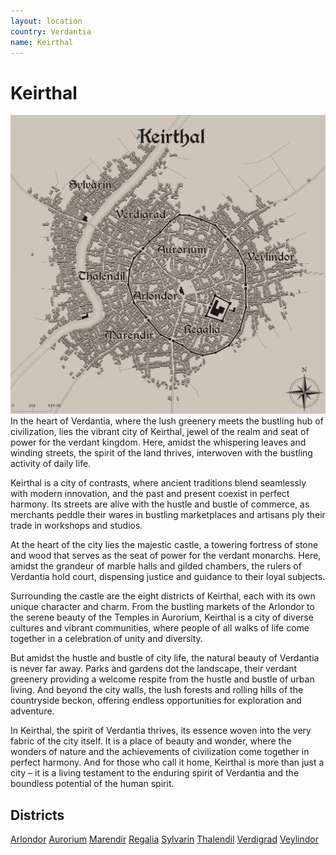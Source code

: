 ```yaml
---
layout: location
country: Verdantia
name: Keirthal
---
```

# Keirthal
  
![map of Keirthal](../images/Keirthal.jpg)
In the heart of Verdantia, where the lush greenery meets the bustling hub of civilization, lies the vibrant city of Keirthal, jewel of the realm and seat of power for the verdant kingdom. Here, amidst the whispering leaves and winding streets, the spirit of the land thrives, interwoven with the bustling activity of daily life.

Keirthal is a city of contrasts, where ancient traditions blend seamlessly with modern innovation, and the past and present coexist in perfect harmony. Its streets are alive with the hustle and bustle of commerce, as merchants peddle their wares in bustling marketplaces and artisans ply their trade in workshops and studios.

At the heart of the city lies the majestic castle, a towering fortress of stone and wood that serves as the seat of power for the verdant monarchs. Here, amidst the grandeur of marble halls and gilded chambers, the rulers of Verdantia hold court, dispensing justice and guidance to their loyal subjects.

Surrounding the castle are the eight districts of Keirthal, each with its own unique character and charm. From the bustling markets of the Arlondor to the serene beauty of the Temples in Aurorium, Keirthal is a city of diverse cultures and vibrant communities, where people of all walks of life come together in a celebration of unity and diversity.

But amidst the hustle and bustle of city life, the natural beauty of Verdantia is never far away. Parks and gardens dot the landscape, their verdant greenery providing a welcome respite from the hustle and bustle of urban living. And beyond the city walls, the lush forests and rolling hills of the countryside beckon, offering endless opportunities for exploration and adventure.

In Keirthal, the spirit of Verdantia thrives, its essence woven into the very fabric of the city itself. It is a place of beauty and wonder, where the wonders of nature and the achievements of civilization come together in perfect harmony. And for those who call it home, Keirthal is more than just a city – it is a living testament to the enduring spirit of Verdantia and the boundless potential of the human spirit.

## Districts

[Arlondor](../_districts/Arlondor.md)
[Aurorium](../_districts/Aurorium.md)
[Marendir](../_districts/Marendir.md)
[Regalia](../_districts/Regalia.md)
[Sylvarin](../_districts/Sylvarin.md)
[Thalendil](../_districts/Thalendil.md)
[Verdigrad](../_districts/Verdigrad.md)
[Veylindor](../_districts/Veylindor.md)